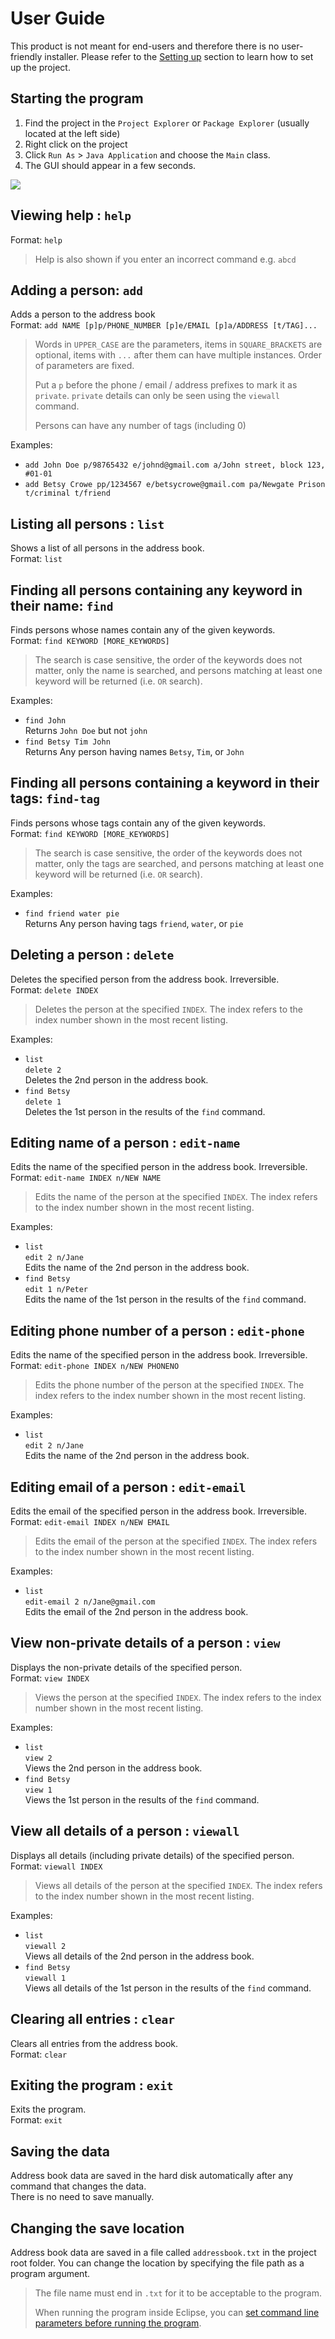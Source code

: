 # User Guide

This product is not meant for end-users and therefore there is no user-friendly installer. 
Please refer to the [Setting up](DeveloperGuide.md#setting-up) section to learn how to set up the project.

## Starting the program

1. Find the project in the `Project Explorer` or `Package Explorer` (usually located at the left side)
2. Right click on the project
3. Click `Run As` > `Java Application` and choose the `Main` class.
4. The GUI should appear in a few seconds.

<img src="images/Ui.png">

## Viewing help : `help`
Format: `help`

> Help is also shown if you enter an incorrect command e.g. `abcd`
 
## Adding a person: `add`
Adds a person to the address book<br>
Format: `add NAME [p]p/PHONE_NUMBER [p]e/EMAIL [p]a/ADDRESS [t/TAG]...` 
 
> Words in `UPPER_CASE` are the parameters, items in `SQUARE_BRACKETS` are optional, 
> items with `...` after them can have multiple instances. Order of parameters are fixed. 
> 
> Put a `p` before the phone / email / address prefixes to mark it as `private`. `private` details can only
> be seen using the `viewall` command.
> 
> Persons can have any number of tags (including 0)

Examples: 
* `add John Doe p/98765432 e/johnd@gmail.com a/John street, block 123, #01-01`
* `add Betsy Crowe pp/1234567 e/betsycrowe@gmail.com pa/Newgate Prison t/criminal t/friend`

## Listing all persons : `list`
Shows a list of all persons in the address book.<br>
Format: `list`

## Finding all persons containing any keyword in their name: `find`
Finds persons whose names contain any of the given keywords.<br>
Format: `find KEYWORD [MORE_KEYWORDS]`

> The search is case sensitive, the order of the keywords does not matter, only the name is searched, 
and persons matching at least one keyword will be returned (i.e. `OR` search).

Examples: 
* `find John`<br>
  Returns `John Doe` but not `john`
* `find Betsy Tim John`<br>
  Returns Any person having names `Betsy`, `Tim`, or `John`  
  
## Finding all persons containing a keyword in their tags: `find-tag`
Finds persons whose tags contain any of the given keywords.<br>
Format: `find KEYWORD [MORE_KEYWORDS]`

> The search is case sensitive, the order of the keywords does not matter, only the tags are searched, 
and persons matching at least one keyword will be returned (i.e. `OR` search).  

Examples: 
* `find friend water pie`<br>
  Returns Any person having tags `friend`, `water`, or `pie`

## Deleting a person : `delete`
Deletes the specified person from the address book. Irreversible.<br>
Format: `delete INDEX`

> Deletes the person at the specified `INDEX`. 
  The index refers to the index number shown in the most recent listing.

Examples: 
* `list`<br>
  `delete 2`<br>
  Deletes the 2nd person in the address book.
* `find Betsy`<br> 
  `delete 1`<br>
  Deletes the 1st person in the results of the `find` command.
  
## Editing name of a person : `edit-name`
Edits the name of the specified person in the address book. Irreversible.<br>
Format: `edit-name INDEX n/NEW NAME`

> Edits the name of the person at the specified `INDEX`. 
  The index refers to the index number shown in the most recent listing.
  
Examples: 
* `list`<br>
  `edit 2 n/Jane`<br>
  Edits the name of the 2nd person in the address book.
* `find Betsy`<br> 
  `edit 1 n/Peter`<br>
  Edits the name of the 1st person in the results of the `find` command.
  
## Editing phone number of a person : `edit-phone`
Edits the name of the specified person in the address book. Irreversible.<br>
Format: `edit-phone INDEX n/NEW PHONENO`

> Edits the phone number of the person at the specified `INDEX`. 
  The index refers to the index number shown in the most recent listing.
  
Examples: 
* `list`<br>
  `edit 2 n/Jane`<br>
  Edits the name of the 2nd person in the address book.

## Editing email of a person : `edit-email`
Edits the email of the specified person in the address book. Irreversible.<br>
Format: `edit-email INDEX n/NEW EMAIL`

> Edits the email of the person at the specified `INDEX`. 
  The index refers to the index number shown in the most recent listing.
  
Examples: 
* `list`<br>
  `edit-email 2 n/Jane@gmail.com`<br>
  Edits the email of the 2nd person in the address book.
  
## View non-private details of a person : `view`
Displays the non-private details of the specified person.<br>
Format: `view INDEX`

> Views the person at the specified `INDEX`. 
  The index refers to the index number shown in the most recent listing.

Examples: 
* `list`<br>
  `view 2`<br>
  Views the 2nd person in the address book.
* `find Betsy` <br> 
  `view 1`<br>
  Views the 1st person in the results of the `find` command.

## View all details of a person : `viewall`
Displays all details (including private details) of the specified person.<br>
Format: `viewall INDEX`

> Views all details of the person at the specified `INDEX`. 
  The index refers to the index number shown in the most recent listing.

Examples: 
* `list`<br>
  `viewall 2`<br>
  Views all details of the 2nd person in the address book.
* `find Betsy`<br> 
  `viewall 1`<br>
  Views all details of the 1st person in the results of the `find` command.

## Clearing all entries : `clear`
Clears all entries from the address book.<br>
Format: `clear`  

## Exiting the program : `exit`
Exits the program.<br>
Format: `exit`  

## Saving the data 
Address book data are saved in the hard disk automatically after any command that changes the data.<br>
There is no need to save manually.

## Changing the save location
Address book data are saved in a file called `addressbook.txt` in the project root folder.
You can change the location by specifying the file path as a program argument.<br>

> The file name must end in `.txt` for it to be acceptable to the program.
>
> When running the program inside Eclipse, you can 
  [set command line parameters before running the program](http://stackoverflow.com/questions/7574543/how-to-pass-console-arguments-to-application-in-eclipse).
